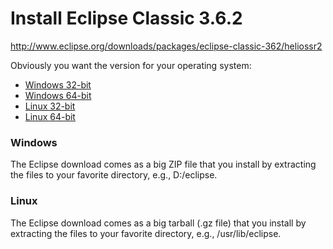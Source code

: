 # Install Eclipse Classic 3.6.2 #

http://www.eclipse.org/downloads/packages/eclipse-classic-362/heliossr2

Obviously you want the version for your operating system:

  * [Windows 32-bit](http://www.eclipse.org/downloads/download.php?file=/eclipse/downloads/drops/R-3.6.2-201102101200/eclipse-SDK-3.6.2-win32.zip)
  * [Windows 64-bit](http://www.eclipse.org/downloads/download.php?file=/eclipse/downloads/drops/R-3.6.2-201102101200/eclipse-SDK-3.6.2-win32-x86_64.zip)
  * [Linux 32-bit](http://www.eclipse.org/downloads/download.php?file=/eclipse/downloads/drops/R-3.6.2-201102101200/eclipse-SDK-3.6.2-linux-gtk.tar.gz)
  * [Linux 64-bit](http://www.eclipse.org/downloads/download.php?file=/eclipse/downloads/drops/R-3.6.2-201102101200/eclipse-SDK-3.6.2-linux-gtk-x86_64.tar.gz)

### Windows ###

The Eclipse download comes as a big ZIP file that you install by extracting the files to your favorite directory, e.g., D:/eclipse.

### Linux ###

The Eclipse download comes as a big tarball (.gz file) that you install by extracting the files to your favorite directory, e.g., /usr/lib/eclipse.